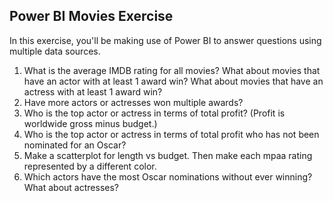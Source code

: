 ## Power BI Movies Exercise
In this exercise, you'll be making use of Power BI to answer questions using multiple data sources.

1. What is the average IMDB rating for all movies?  What about movies that have an actor with at least 1 award win?  What about movies that have an actress with at least 1 award win?
2. Have more actors or actresses won multiple awards?
3. Who is the top actor or actress in terms of total profit? (Profit is worldwide gross minus budget.)
4. Who is the top actor or actress in terms of total profit who has not been nominated for an Oscar?
5. Make a scatterplot for length vs budget.  Then make each mpaa rating represented by a different color.
6. Which actors have the most Oscar nominations without ever winning? What about actresses?